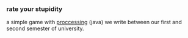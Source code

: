 ### rate your stupidity

a simple game with [proccessing](https://processing.org/) (java) we write between our first and second semester of university.


